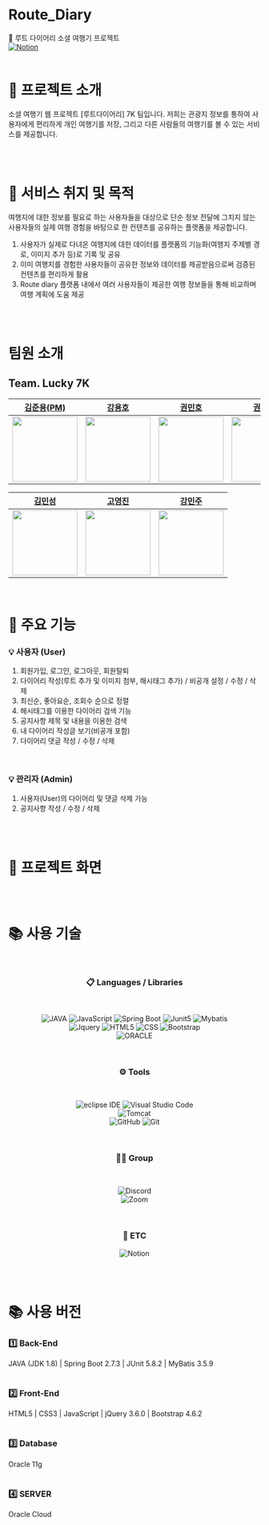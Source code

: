 # Route_Diary

🛫 루트 다이어리 소셜 여행기 프로젝트<br>
[![Notion](https://img.shields.io/badge/Notion-%23000000.svg?style=for-the-badge&logo=notion&logoColor=white)](https://first-crib-0b9.notion.site/Route_diary-c181af4351034a6eb45d3da07e410064)
<br><br>

# 🚩 프로젝트 소개

소셜 여행기 웹 프로젝트 [루트다이어리] 7K 팀입니다.
저희는 관광지 정보를 통하여 사용자에게 편리하게 개인 여행기를 저장, 그리고 다른 사람들의 여행기를 볼 수 있는 서비스를 제공합니다.

<br><br>

# 🚩 서비스 취지 및 목적

여행지에 대한 정보를 필요로 하는 사용자들을 대상으로 단순 정보 전달에 그치지 않는
사용자들의 실제 여행 경험을 바탕으로 한 컨텐츠를 공유하는 플랫폼을 제공합니다.

1. 사용자가 실제로 다녀온 여행지에 대한 데이터를 플랫폼의 기능화(여행지 주제별 경로, 이미지 추가 등)로 기록 및 공유
2. 이미 여행지를 경험한 사용자들이 공유한 정보와 데이터를 제공받음으로써 검증된 컨텐츠를 편리하게 활용
3. Route diary 플랫폼 내에서 여러 사용자들이 제공한 여행 정보들을 통해 비교하며 여행 계획에 도움 제공

<br><br>

# 팀원 소개

## Team. Lucky 7K

| [김준용(PM)](https://github.com/lemonjunnn)                                      | [강용호](https://github.com/koreayong19)                                         | [권민호](https://github.com/kwonminho1992)                                        | [권민석](https://github.com/glfldehd)                                            |
| -------------------------------------------------------------------------------- | -------------------------------------------------------------------------------- | --------------------------------------------------------------------------------- | -------------------------------------------------------------------------------- |
| <img src="https://avatars.githubusercontent.com/u/83650016?v=4" width="130px" /> | <img src="https://avatars.githubusercontent.com/u/56390797?v=4" width="130px" /> | <img src="https://avatars.githubusercontent.com/u/69135840?v=4"  width="130px" /> | <img src="https://avatars.githubusercontent.com/u/88469350?v=4" width="130px" /> |

| [김민성](https://github.com/BACKMINSEONG)                                        | [고영진](https://github.com/blackWhale0731)                                       | [강민주](https://github.com/KMJbella)                                             |
| -------------------------------------------------------------------------------- | --------------------------------------------------------------------------------- | --------------------------------------------------------------------------------- |
| <img src="https://avatars.githubusercontent.com/u/99784071?v=4" width="130px" /> | <img src="https://avatars.githubusercontent.com/u/106871769?v=4" width="130px" /> | <img src="https://avatars.githubusercontent.com/u/82739503?v=4"  width="130px" /> |

<br>

# 🚩 주요 기능

### 💡 사용자 (User)

1. 회원가입, 로그인, 로그아웃, 회원탈퇴
2. 다이어리 작성(루트 추가 및 이미지 첨부, 해시태그 추가) / 비공개 설정 / 수정 / 삭제
3. 최신순, 좋아요순, 조회수 순으로 정렬
4. 해시태그를 이용한 다이어리 검색 기능
5. 공지사항 제목 및 내용을 이용한 검색
6. 내 다이어리 작성글 보기(비공개 포함)
7. 다이어리 댓글 작성 / 수정 / 삭제

<br>

### 💡 관리자 (Admin)

1. 사용자(User)의 다이어리 및 댓글 삭제 가능
2. 공지사항 작성 / 수정 / 삭제

<br><br>

# 🚩 프로젝트 화면

<br><br>

# 📚 사용 기술

<center>
<br>

### 📋 Languages / Libraries

<br>

![JAVA](https://img.shields.io/badge/java-007396?style=for-the-badge&logo=java&logoColor=white)
![JavaScript](https://img.shields.io/badge/javascript-F7DF1E?style=for-the-badge&logo=javascript&logoColor=black)
![Spring Boot](https://img.shields.io/badge/springboot-6DB33F?style=for-the-badge&logo=springboot&logoColor=white)
![Junit5](https://img.shields.io/badge/JUnit5-25A162?style=for-the-badge&logo=Junit5&logoColor=white)
![Mybatis](https://img.shields.io/badge/MyBatis-FF0000?style=for-the-badge&logo=MyBatis&logoColor=white)<br>
![Jquery](https://img.shields.io/badge/jQuery-0769AD?style=for-the-badge&logo=jquery&logoColor=white)
![HTML5](https://img.shields.io/badge/HTML5-E34F26?style=for-the-badge&logo=html5&logoColor=white)
![CSS](https://img.shields.io/badge/CSS3-1572B6?style=for-the-badge&logo=css3&logoColor=white)
![Bootstrap](https://img.shields.io/badge/bootstrap-7952B3?style=for-the-badge&logo=bootstrap&logoColor=white)<br>
![ORACLE](https://img.shields.io/badge/Oracle-F80000?style=for-the-badge&logo=Oracle&logoColor=white)

<br>

### ⚙ Tools

<br>

![eclipse IDE](https://img.shields.io/badge/Eclipse-2C2255?style=for-the-badge&logo=eclipse&logoColor=white)
![Visual Studio Code](https://img.shields.io/badge/Visual%20Studio%20Code-0078d7.svg?style=for-the-badge&logo=visual-studio-code&logoColor=white)<br>
![Tomcat](https://img.shields.io/badge/APACHETOMCAT-F8DC75?style=for-the-badge&logo=apachetomcat&logoColor=white)<br>
![GitHub](https://img.shields.io/badge/github-%23121011.svg?style=for-the-badge&logo=github&logoColor=white)
![Git](https://img.shields.io/badge/git-%23F05033.svg?style=for-the-badge&logo=git&logoColor=white)<br>

<br>

### 🤜🤛 Group

<br>

![Discord](https://img.shields.io/badge/Discord-7289DA?style=for-the-badge&logo=discord&logoColor=white)<br>
![Zoom](https://img.shields.io/badge/Zoom-2D8CFF?style=for-the-badge&logo=zoom&logoColor=white)

<br>

### 🧐 ETC

![Notion](https://img.shields.io/badge/Notion-%23000000.svg?style=for-the-badge&logo=notion&logoColor=white)

<br><br>

</center>

# 📚 사용 버전

### 1️⃣ Back-End <br>

JAVA (JDK 1.8) | Spring Boot 2.7.3 | JUnit 5.8.2 | MyBatis 3.5.9 <br><br>

### 2️⃣ Front-End <br>

HTML5 | CSS3 | JavaScript | jQuery 3.6.0 | Bootstrap 4.6.2<br><br>

### 3️⃣ Database <br>

Oracle 11g <br><br>

### 4️⃣ SERVER <br>

Oracle Cloud
